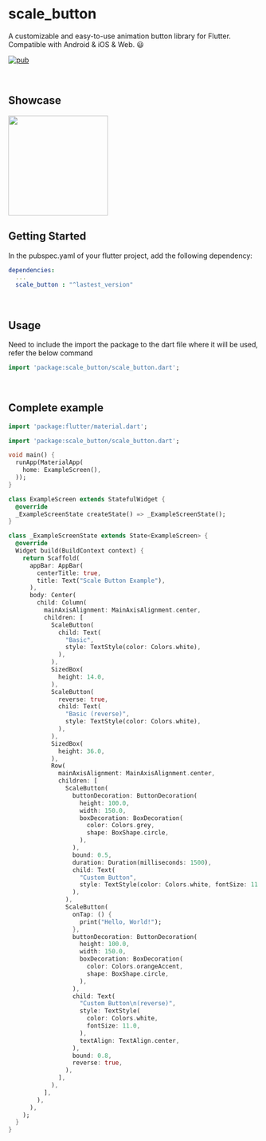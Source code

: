 # scale_button

A customizable and easy-to-use animation button library for Flutter. Compatible with Android & iOS & Web. :smiley:

[![pub](https://img.shields.io/pub/v/scale_button)](https://pub.dev/packages/scale_button)



<br>

## Showcase

<img src = "https://user-images.githubusercontent.com/55150540/100977695-b004ec80-3584-11eb-8700-a74c9bf0c605.gif" width = 200>

<br> 

## Getting Started

In the pubspec.yaml of your flutter project, add the following dependency:
```yaml
dependencies:
  ...
  scale_button : "^lastest_version"
```

<br>

## Usage
Need to include the import the package to the dart file where it will be used, refer the below command
```dart
import 'package:scale_button/scale_button.dart';
```

<br>

## Complete example
```dart
import 'package:flutter/material.dart';

import 'package:scale_button/scale_button.dart';

void main() {
  runApp(MaterialApp(
    home: ExampleScreen(),
  ));
}

class ExampleScreen extends StatefulWidget {
  @override
  _ExampleScreenState createState() => _ExampleScreenState();
}

class _ExampleScreenState extends State<ExampleScreen> {
  @override
  Widget build(BuildContext context) {
    return Scaffold(
      appBar: AppBar(
        centerTitle: true,
        title: Text("Scale Button Example"),
      ),
      body: Center(
        child: Column(
          mainAxisAlignment: MainAxisAlignment.center,
          children: [
            ScaleButton(
              child: Text(
                "Basic",
                style: TextStyle(color: Colors.white),
              ),
            ),
            SizedBox(
              height: 14.0,
            ),
            ScaleButton(
              reverse: true,
              child: Text(
                "Basic (reverse)",
                style: TextStyle(color: Colors.white),
              ),
            ),
            SizedBox(
              height: 36.0,
            ),
            Row(
              mainAxisAlignment: MainAxisAlignment.center,
              children: [
                ScaleButton(
                  buttonDecoration: ButtonDecoration(
                    height: 100.0,
                    width: 150.0,
                    boxDecoration: BoxDecoration(
                      color: Colors.grey,
                      shape: BoxShape.circle,
                    ),
                  ),
                  bound: 0.5,
                  duration: Duration(milliseconds: 1500),
                  child: Text(
                    "Custom Button",
                    style: TextStyle(color: Colors.white, fontSize: 11.0),
                  ),
                ),
                ScaleButton(
                  onTap: () {
                    print("Hello, World!");
                  },
                  buttonDecoration: ButtonDecoration(
                    height: 100.0,
                    width: 150.0,
                    boxDecoration: BoxDecoration(
                      color: Colors.orangeAccent,
                      shape: BoxShape.circle,
                    ),
                  ),
                  child: Text(
                    "Custom Button\n(reverse)",
                    style: TextStyle(
                      color: Colors.white,
                      fontSize: 11.0,
                    ),
                    textAlign: TextAlign.center,
                  ),
                  bound: 0.8,
                  reverse: true,
                ),
              ],
            ),
          ],
        ),
      ),
    );
  }
}

```
